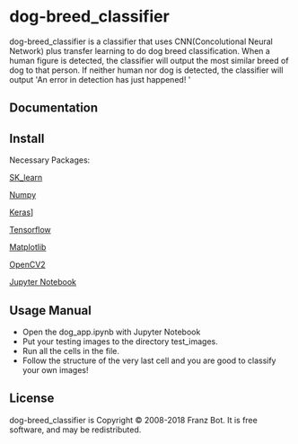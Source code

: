 # dog-breed_classifier

dog-breed_classifier is a classifier that uses CNN(Concolutional Neural Network) plus transfer learning to do dog breed classification. When a human figure is detected, the classifier will output the most similar breed of dog to that person. If neither human nor dog is detected, the classifier will output 'An error in detection has just happened! '


Documentation
-------------

Install
--------

Necessary Packages:

[SK_learn](http://scikit-learn.org/stable/install.html)

[Numpy](https://www.scipy.org/scipylib/download.html)

[Keras](https://keras.io/)] 

[Tensorflow](https://www.tensorflow.org/install/)

[Matplotlib](https://matplotlib.org/downloads.html) 

[OpenCV2](https://opencv.org/releases.html) 

[Jupyter Notebook](http://jupyter.org/install)


Usage Manual
-------------
* Open the dog_app.ipynb with Jupyter Notebook
* Put your testing images to the directory test_images. 
* Run all the cells in the file. 
* Follow the structure of the very last cell and you are good to classify your own images!

License
-------

dog-breed_classifier is Copyright © 2008-2018 Franz Bot. It is free
software, and may be redistributed.